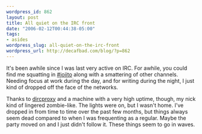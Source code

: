 ```yaml
--- 
wordpress_id: 862
layout: post
title: All quiet on the IRC front
date: "2006-02-12T00:44:38-05:00"
tags: 
- asides
wordpress_slug: all-quiet-on-the-irc-front
wordpress_url: http://decafbad.com/blog/?p=862
---
```

It's been awhile since I was last very active on IRC.  For awhile, you could find me squatting in <a href="http://joiwiki.ito.com/joiwiki/index.cgi">#joiito</a> along with a smattering of other channels.  Needing focus at work during the day, and for writing during the night, I just kind of dropped off the face of the networks.  

Thanks to <a href="http://dircproxy.securiweb.net/">dircproxy</a> and a machine with a very high uptime, though, my nick kind of lingered zombie-like.  The lights were on, but I wasn't home.  I've dropped in from time to time over the past few months, but things always seem dead compared to when I was frequenting as a regular.  Maybe the party moved on and I just didn't follow it.  These things seem to go in waves.
